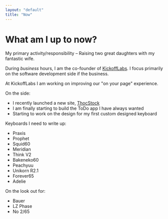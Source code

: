 ```yaml
---
layout: "default"
title: "Now"
---
```


<h1 class="mb-4">What am I up to now?</h1>

My primary activity/responsibility – Raising two great daughters with my fantastic wife.

During _business_ hours, I am the co-founder of [KickoffLabs](https://kickofflabs.com). I focus primarily on the software development side if the business.

At KickoffLabs I am working on improving our "on your page" experience.

On the side:

- I recently launched a new site, [ThocStock](https://thocstock.com)
- I am finally starting to build the ToDo app I have always wanted
- Starting to work on the design for my first custom designed keyboard

Keyboards I need to write up:

- Praxis
- Prophet
- Squid60
- Meridian
- Think V2
- Bakeneko60
- Peachyuu
- Unikorn R2.1
- Forever65
- Adelie

On the look out for:

- Bauer
- LZ Phase
- No 2/65
